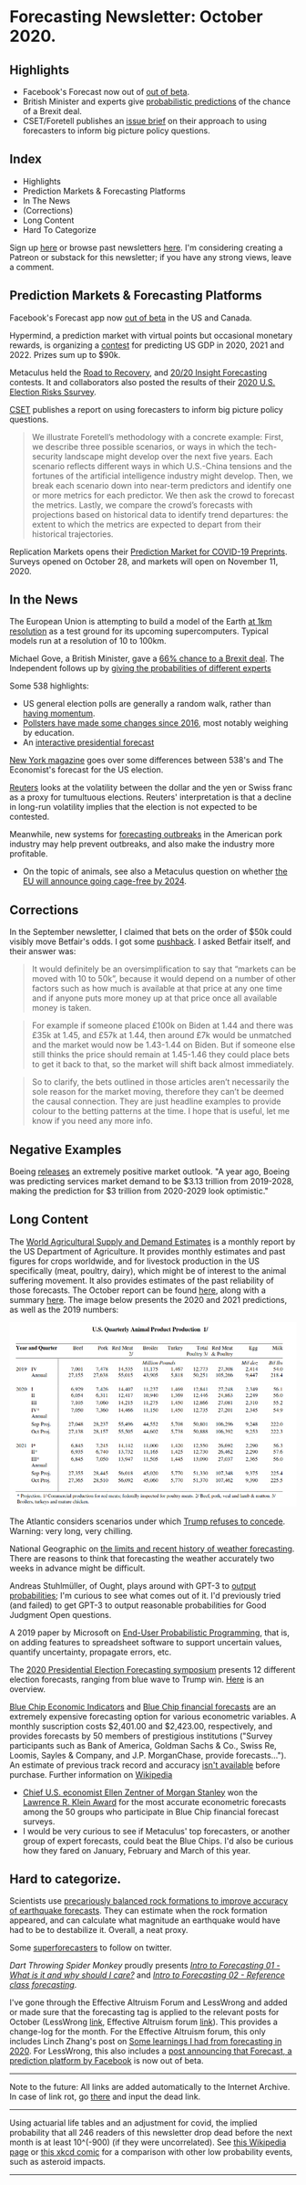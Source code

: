 Forecasting Newsletter: October 2020.
==============

## Highlights

*   Facebook's Forecast now out of [out of beta](https://npe.fb.com/2020/10/01/forecast-update-making-forecast-available-to-everyone/).
*   British Minister and experts give [probabilistic predictions](https://www.independent.co.uk/news/uk/politics/brexit-trade-deal-chances-probability-likelihood-boris-johnson-eu-summit-b1045775.html) of the chance of a Brexit deal.
*   CSET/Foretell publishes an [issue brief](https://cset.georgetown.edu/wp-content/uploads/CSET-Future-Indices.pdf) on their approach to using forecasters to inform big picture policy questions.

## Index

*   Highlights
*   Prediction Markets & Forecasting Platforms
*   In The News
*   (Corrections)
*   Long Content
*   Hard To Categorize

Sign up [here](https://forecasting.substack.com/) or browse past newsletters [here](https://forum.effectivealtruism.org/s/HXtZvHqsKwtAYP6Y7). I'm considering creating a Patreon or substack for this newsletter; if you have any strong views, leave a comment.

## Prediction Markets & Forecasting Platforms

Facebook's Forecast app now [out of beta](https://npe.fb.com/2020/10/01/forecast-update-making-forecast-available-to-everyone/) in the US and Canada.

Hypermind, a prediction market with virtual points but occasional monetary rewards, is organizing a [contest](https://prod.lumenogic.com/ngdp/en/welcome.html) for predicting US GDP in 2020, 2021 and 2022. Prizes sum up to $90k.

Metaculus held the [Road to Recovery](https://www.metaculus.com/questions/5335/forecasting-tournament--road-to-recovery/), and [20/20 Insight Forecasting](https://www.metaculus.com/questions/5336/the-2020-insight-forecasting-contest/) contests. It and collaborators also posted the results of their [2020 U.S. Election Risks Ssurvey](https://www.metaculus.com/news/2020/10/20/results-of-2020-us-election-risks-survey/).

[CSET](https://cset.georgetown.edu/wp-content/uploads/CSET-Future-Indices.pdf) publishes a report on using forecasters to inform big picture policy questions.

> We illustrate Foretell’s methodology with a concrete example: First, we describe three possible scenarios, or ways in which the tech-security landscape might develop over the next five years. Each scenario reflects different ways in which U.S.-China tensions and the fortunes of the artificial intelligence industry might develop. Then, we break each scenario down into near-term predictors and identify one or more metrics for each predictor. We then ask the crowd to forecast the metrics. Lastly, we compare the crowd’s forecasts with projections based on historical data to identify trend departures: the extent to which the metrics are expected to depart from their historical trajectories.

Replication Markets opens their [Prediction Market for COVID-19 Preprints](https://www.replicationmarkets.com/index.php/rm-c19/). Surveys opened on October 28, and markets will open on November 11, 2020.

## In the News

The European Union is attempting to build a model of the Earth [at 1km resolution](https://www.sciencemag.org/news/2020/10/europe-building-digital-twin-earth-revolutionize-climate-forecasts) as a test ground for its upcoming supercomputers. Typical models run at a resolution of 10 to 100km.

Michael Gove, a British Minister, gave a [66% chance to a Brexit deal](https://www.theguardian.com/politics/2020/oct/07/eu-needs-clear-sign-uk-will-get-real-in-brexit-talks-says-irish-minister). The Independent follows up by [giving the probabilities of different experts](https://www.independent.co.uk/news/uk/politics/brexit-trade-deal-chances-probability-likelihood-boris-johnson-eu-summit-b1045775.html)

Some 538 highlights:

*   US general election polls are generally a random walk, rather than [having momentum](https://fivethirtyeight.com/features/the-misunderstanding-of-momentum/).
*   [Pollsters have made some changes since 2016](https://fivethirtyeight.com/features/what-pollsters-have-changed-since-2016-and-what-still-worries-them-about-2020/), most notably weighing by education.
*   An [interactive presidential forecast](https://fivethirtyeight.com/features/were-letting-you-mess-with-our-presidential-forecast-but-try-not-to-make-the-map-too-weird/)

[New York magazine](https://nymag.com/intelligencer/2020/10/nate-silver-and-g-elliott-morris-are-fighting-on-twitter.html) goes over some differences between 538's and The Economist's forecast for the US election.

[Reuters](https://www.reuters.com/article/global-forex-election/fx-options-market-reflects-more-confidence-in-biden-election-win-idUSL1N2GT207) looks at the volatility between the dollar and the yen or Swiss franc as a proxy for tumultuous elections. Reuters' interpretation is that a decline in long-run volatility implies that the election is not expected to be contested.

Meanwhile, new systems for [forecasting outbreaks](https://www.porkbusiness.com/article/forecasting-outbreaks-could-be-game-changer-pork-industry) in the American pork industry may help prevent outbreaks, and also make the industry more profitable.

*   On the topic of animals, see also a Metaculus question on whether [the EU will announce going cage-free by 2024](https://www.metaculus.com/questions/5431/will-the-eu-announce-by-2024-going-cage-free/).

## Corrections

In the September newsletter, I claimed that bets on the order of $50k could visibly move Betfair's odds. I got some [pushback](https://www.reddit.com/r/slatestarcodex/comments/j25ct9/what_are_everyones_probabilities_for_a_biden_win/g778mg8/?context=8&depth=9). I asked Betfair itself, and their answer was:

> It would definitely be an oversimplification to say that “markets can be moved with 10 to 50k”, because it would depend on a number of other factors such as how much is available at that price at any one time and if anyone puts more money up at that price once all available money is taken.

> For example if someone placed £100k on Biden at 1.44 and there was £35k at 1.45, and £57k at 1.44, then around £7k would be unmatched and the market would now be 1.43-1.44 on Biden. But if someone else still thinks the price should remain at 1.45-1.46 they could place bets to get it back to that, so the market will shift back almost immediately.

> So to clarify, the bets outlined in those articles aren’t necessarily the sole reason for the market moving, therefore they can’t be deemed the causal connection. They are just headline examples to provide colour to the betting patterns at the time. I hope that is useful, let me know if you need any more info.

## Negative Examples

Boeing [releases](https://www.fool.com/investing/2020/10/15/boeings-commercial-market-outlook-seems-optimistic/) an extremely positive market outlook. "A year ago, Boeing was predicting services market demand to be $3.13 trillion from 2019-2028, making the prediction for $3 trillion from 2020-2029 look optimistic."

## Long Content

The [World Agricultural Supply and Demand Estimates](https://www.usda.gov/oce/commodity/wasde) is a monthly report by the US Department of Agriculture. It provides monthly estimates and past figures for crops worldwide, and for livestock production in the US specifically (meat, poultry, dairy), which might be of interest to the animal suffering movement. It also provides estimates of the past reliability of those forecasts. The October report can be found [here](https://www.usda.gov/oce/commodity/wasde/wasde1020.pdf), along with a summary [here](https://www.feedstuffs.com/markets/usda-raises-meat-poultry-production-forecast). The image below presents the 2020 and 2021 predictions, as well as the 2019 numbers:

![](images/c1fa5c2d58e4b0b76d0c7afab896ee89a7289559.png)

The Atlantic considers scenarios under which [Trump refuses to concede](https://www.theatlantic.com/magazine/archive/2020/11/what-if-trump-refuses-concede/616424/). Warning: very long, very chilling.

National Geographic on [the limits and recent history of weather forecasting](https://www.nationalgeographic.com/science/2020/10/hurricane-path-forecasts-have-improved-can-they-get-better/). There are reasons to think that forecasting the weather accurately two weeks in advance might be difficult.

Andreas Stuhlmüller, of Ought, plays around with GPT-3 to [output probabilities](https://twitter.com/stuhlmueller/status/1317492314495909888); I'm curious to see what comes out of it. I'd previously tried (and failed) to get GPT-3 to output reasonable probabilities for Good Judgment Open questions.

A 2019 paper by Microsoft on [End-User Probabilistic Programming](https://www.microsoft.com/en-us/research/uploads/prod/2019/09/End-User-Probabilistic-Programming-QEST-2019.pdf), that is, on adding features to spreadsheet software to support uncertain values, quantify uncertainty, propagate errors, etc.

The [2020 Presidential Election Forecasting symposium](https://www.cambridge.org/core/journals/ps-political-science-and-politics/2020-presidential-election-forecasting-symposium) presents 12 different election forecasts, ranging from blue wave to Trump win. [Here](https://www.cambridge.org/core/services/aop-cambridge-core/content/view/78235400F6BB7E2E370214D1A2307028/S104909652000147Xa.pdf/introduction_to_forecasting_the_2020_us_elections.pdf) is an overview.

[Blue Chip Economic Indicators](https://lrus.wolterskluwer.com/store/product/blue-chip-economic-indicators/) and [Blue Chip financial forecasts](https://lrus.wolterskluwer.com/store/product/blue-chip-financial-forecasts/) are an extremely expensive forecasting option for various econometric variables. A monthly suscription costs $2,401.00 and $2,423.00, respectively, and provides forecasts by 50 members of prestigious institutions ("Survey participants such as Bank of America, Goldman Sachs & Co., Swiss Re, Loomis, Sayles & Company, and J.P. MorganChase, provide forecasts..."). An estimate of previous track record and accuracy [isn't available](https://www.overcomingbias.com/2020/08/how-to-pick-a-quack.html) before purchase. Further information on [Wikipedia](https://en.wikipedia.org/wiki/Blue_Chip_Economic_Indicators)

*   [Chief U.S. economist Ellen Zentner of Morgan Stanley](https://asunow.asu.edu/20201005-morgan-stanley-economist-wins-lawrence-r-klein-award-forecasting-accuracy) won the [Lawrence R. Klein Award](https://asunow.asu.edu/20201005-morgan-stanley-economist-wins-lawrence-r-klein-award-forecasting-accuracy) for the most accurate econometric forecasts among the 50 groups who participate in Blue Chip financial forecast surveys.
*   I would be very curious to see if Metaculus' top forecasters, or another group of expert forecasts, could beat the Blue Chips. I'd also be curious how they fared on January, February and March of this year.

## Hard to categorize.

Scientists use [precariously balanced rock formations to improve accuracy of earthquake forecasts](https://www.dailymail.co.uk/sciencetech/article-8798677/Rock-clocks-balanced-boulders-improve-accuracy-earthquake-forecasts.html). They can estimate when the rock formation appeared, and can calculate what magnitude an earthquake would have had to be to destabilize it. Overall, a neat proxy.

Some [superforecasters](https://twitter.com/annieduke/status/1313653673994514432) to follow on twitter.

_Dart Throwing Spider Monkey_ proudly presents _[Intro to Forecasting 01 - What is it and why should I care?](https://www.youtube.com/watch?v=e6Q7Ez3PkOw)_ and _[Intro to Forecasting 02 - Reference class forecasting](https://www.youtube.com/watch?v=jrU3o7wK23s)_.

I've gone through the Effective Altruism Forum and LessWrong and added or made sure that the forecasting tag is applied to the relevant posts for October (LessWrong [link](https://www.lesswrong.com/tag/forecasting-and-prediction?sortedBy=new), Effective Altruism forum [link](https://forum.effectivealtruism.org/tag/forecasting?sortedBy=new)). This provides a change-log for the month. For the Effective Altruism forum, this only includes Linch Zhang's post on [Some learnings I had from forecasting in 2020](https://forum.effectivealtruism.org/posts/kAMfrLJwHpCdDSqsj/some-learnings-i-had-from-forecasting-in-2020). For LessWrong, this also includes a [post announcing that Forecast, a prediction platform by Facebook](https://www.lesswrong.com/posts/CZRyFcp6HSyZ7Jj8Q/launching-forecast-a-community-for-crowdsourced-predictions) is now out of beta.

---

Note to the future: All links are added automatically to the Internet Archive. In case of link rot, go [there](https://archive.org/) and input the dead link.

---

Using actuarial life tables and an adjustment for covid, the implied probability that all 246 readers of this newsletter drop dead before the next month is at least 10^(-900) (if they were uncorrelated). See [this Wikipedia page](https://en.wikipedia.org/wiki/Orders_of_magnitude_(probability)) or [this xkcd comic](https://xkcd.com/2379/) for a comparison with other low probability events, such as asteroid impacts.

---